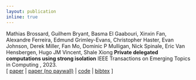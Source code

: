 ```yaml
---
layout: publication
inline: true
---
```

<tr valign="top">
<td class="bibtexnumber" align="right">
</td>
<td class="bibtexitem">
Mathias Brossard, Guilhem Bryant, Basma El Gaabouri, Xinxin Fan, Alexandre Ferreira, Edmund Grimley-Evans, Christopher Haster, Evan Johnson, Derek Miller, Fan Mo, Dominic P Mulligan, Nick Spinale, Eric Van Hensbergen, Hugo JM Vincent, Shale Xiong
<b>Private delegated computations using strong isolation</b>
IEEE Transactions on Emerging Topics in Computing , 2023. <br> 
[ 
<a href="https://ieeexplore.ieee.org/abstract/document/10144599">paper</a>
 | 
 <a href="https://dominicpm.github.io/publications/bryant-private-2023.pdf">paper (no paywall)</a>
 |
<a href="https://github.com/veracruz-project/veracruz">code</a>
 | 
<a href="https://scholar.googleusercontent.com/scholar.bib?q=info:rL7-DvvO2AUJ:scholar.google.com/&output=citation&scisdr=ClHYYu42EKbDwwwM0VU:AFWwaeYAAAAAZrkKyVUUr6XfgorTzslIKwFsjSY&scisig=AFWwaeYAAAAAZrkKyfNQlZkLvjYUmGmTgCF6QKE&scisf=4&ct=citation&cd=-1&hl=en&scfhb=1">bibtex</a>
]
</td>
</tr>
